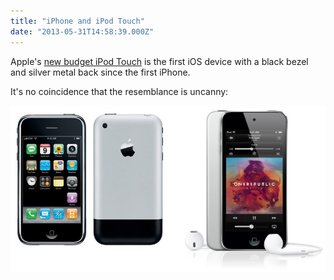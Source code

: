```yaml
---
title: "iPhone and iPod Touch"
date: "2013-05-31T14:58:39.000Z"
---
```


Apple's [new budget iPod Touch](http://www.loopinsight.com/2013/05/30/apple-introduces-new-16gb-ipod-touch/) is the first iOS device with a black bezel and silver metal back since the first iPhone.

It's no coincidence that the resemblance is uncanny:

![](890c44ca-0915-4097-be1c-92d1b3976386.jpg)